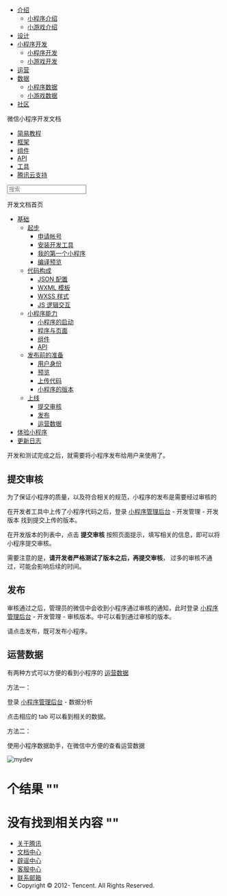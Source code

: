 <div class="book with-summary">

<div class="head">

<div class="head_box">

# [](javascript:; "_('微信公众平台 小程序')")

<div class="header_ctrls">

*   [介绍](javascript:;)
    *   [小程序介绍](https://mp.weixin.qq.com/debug/wxadoc/introduction/index.html)
    *   [小游戏介绍](https://mp.weixin.qq.com/debug/wxagame/introduction/index.html)
*   [设计](https://mp.weixin.qq.com/debug/wxadoc/design/index.html)
*   [小程序开发](javascript:;)
    *   [小程序开发](https://mp.weixin.qq.com/debug/wxadoc/dev/index.html)
    *   [小游戏开发](https://mp.weixin.qq.com/debug/wxagame/dev/index.html)
*   [运营](https://mp.weixin.qq.com/debug/wxadoc/product/index.html)
*   [数据](javascript:;)
    *   [小程序数据](https://mp.weixin.qq.com/debug/wxadoc/analysis/index.html)
    *   [小游戏数据](https://mp.weixin.qq.com/debug/wxagame/analysis/index.html)
*   [社区](https://developers.weixin.qq.com/)

</div>

</div>

</div>

<div class="sub_nav_box">

<div class="sub_nav_inner">

<div class="book-summary-opr" id="js-book-summary-opr"><a class="book-summary-btn"></a></div>

<div class="top_sub_nav">

<div class="top_title_wap"><span class="icon_title icon_dev"></span>

微信小程序开发文档

</div>

*   [简易教程](../../)
*   [框架](../../framework/MINA.html)
*   [组件](../../component/)
*   [API](../../api/)
*   [工具](../../devtools/devtools.html)
*   [腾讯云支持](../../qcloud/qcloud.html)

</div>

<div id="book-search-input" role="search">

<form><label for="search-input" class="search-icon" id="js-search-icon"></label><input type="text" id="search-input" name="search-input" placeholder="搜索"> </form>

</div>

</div>

</div>

<div class="book-summary">

<div class="book-summary-home" id="js-summary-home"><a><span class="icon_home_s icon_dev"></span><span class="s_title_2">开发文档首页</span></a></div>

<nav role="navigation">

*   [基础](getting-started.html)
    *   [起步](getting-started.html)
        *   [申请帐号](getting-started.html#申请帐号)
        *   [安装开发工具](getting-started.html#安装开发工具)
        *   [我的第一个小程序](getting-started.html#你的第一个小程序)
        *   [编译预览](getting-started.html#编译预览)
    *   [代码构成](file.html)
        *   [JSON 配置](file.html#JSON-配置)
        *   [WXML 模板](file.html#WXML-模板)
        *   [WXSS 样式](file.html#WXSS-样式)
        *   [JS 逻辑交互](file.html#JS-交互逻辑)
    *   [小程序能力](framework.html)
        *   [小程序的启动](framework.html#小程序的启动)
        *   [程序与页面](framework.html#程序与页面)
        *   [组件](framework.html#组件)
        *   [API](framework.html#API)
    *   [发布前的准备](role.html)
        *   [用户身份](role.html#用户身份)
        *   [预览](role.html#预览)
        *   [上传代码](role.html#上传代码)
        *   [小程序的版本](role.html#小程序的版本)
    *   [上线](release.html)
        *   [提交审核](release.html#提交审核)
        *   [发布](release.html#发布)
        *   [运营数据](release.html#运营数据)
*   [体验小程序](../../demo.html)
*   [更新日志](../../devtools/new.html)

</nav>

</div>

<div class="book-body">

<div class="body-inner">

<div class="page-wrapper" tabindex="-1" role="main">

<div class="page-inner">

<div id="book-search-results">

<div class="search-noresults">

<section class="normal markdown-section">

开发和测试完成之后，就需要将小程序发布给用户来使用了。

## 提交审核

为了保证小程序的质量，以及符合相关的规范，小程序的发布是需要经过审核的

在开发者工具中上传了小程序代码之后，登录 [小程序管理后台](https://mp.weixin.qq.com) - 开发管理 - 开发版本 找到提交上传的版本。

在开发版本的列表中，点击 **提交审核** 按照页面提示，填写相关的信息，即可以将小程序提交审核。

需要注意的是，**请开发者严格测试了版本之后，再提交审核**， 过多的审核不通过，可能会影响后续的时间。

## 发布

审核通过之后，管理员的微信中会收到小程序通过审核的通知，此时登录 [小程序管理后台](https://mp.weixin.qq.com) - 开发管理 - 审核版本。中可以看到通过审核的版本。

请点击发布，既可发布小程序。

## 运营数据

有两种方式可以方便的看到小程序的 [运营数据](https://mp.weixin.qq.com/debug/wxadoc/analysis/index.html&)

方法一：

登录 [小程序管理后台](https://mp.weixin.qq.com) - 数据分析

点击相应的 tab 可以看到相关的数据。

方法二：

使用小程序数据助手，在微信中方便的查看运营数据

![mydev](https://mp.weixin.qq.com/debug/wxadoc/dev/image/quickstart/mydata.jpeg)

</section>

</div>

<div class="search-results">

<div class="has-results">

# <span class="search-results-count"></span>个结果 "<span class="search-query"></span>"

</div>

<div class="no-results">

# 没有找到相关内容 "<span class="search-query"></span>"

</div>

</div>

</div>

</div>

</div>

<div class="foot" id="footer">

*   [关于腾讯](http://www.tencent.com/zh-cn/index.shtml)
*   [文档中心](https://mp.weixin.qq.com/debug/wxadoc/introduction/index.html?t=1484641676&)
*   [辟谣中心](https://mp.weixin.qq.com/cgi-bin/opshowpage?action=dispelinfo&lang=zh_CN&begin=1&count=9)
*   [客服中心](http://kf.qq.com/faq/120911VrYVrA1509086vyumm.html)
*   [联系邮箱](mailto:weixinmp@qq.com)
*   Copyright © 2012-<span id="s_copyright_year"></span> Tencent. All Rights Reserved.

</div>

</div>

[](role.html#小程序的版本)[](release.html#提交审核)</div>

</div>